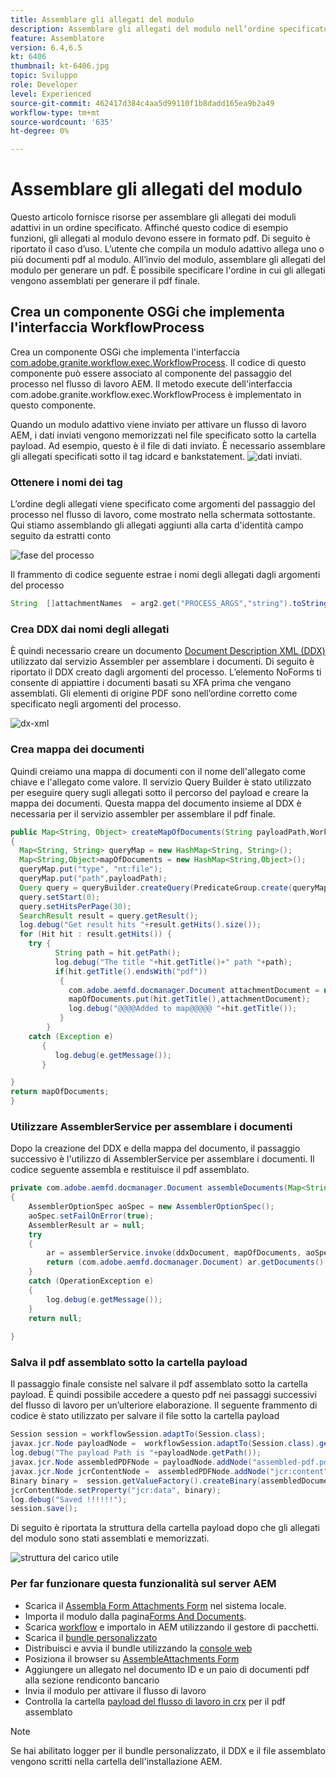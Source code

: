 ```yaml
---
title: Assemblare gli allegati del modulo
description: Assemblare gli allegati del modulo nell’ordine specificato
feature: Assemblatore
version: 6.4,6.5
kt: 6406
thumbnail: kt-6406.jpg
topic: Sviluppo
role: Developer
level: Experienced
source-git-commit: 462417d384c4aa5d99110f1b8dadd165ea9b2a49
workflow-type: tm+mt
source-wordcount: '635'
ht-degree: 0%

---
```



# Assemblare gli allegati del modulo

Questo articolo fornisce risorse per assemblare gli allegati dei moduli adattivi in un ordine specificato. Affinché questo codice di esempio funzioni, gli allegati al modulo devono essere in formato pdf. Di seguito è riportato il caso d’uso.
L’utente che compila un modulo adattivo allega uno o più documenti pdf al modulo.
All’invio del modulo, assemblare gli allegati del modulo per generare un pdf. È possibile specificare l&#39;ordine in cui gli allegati vengono assemblati per generare il pdf finale.

## Crea un componente OSGi che implementa l&#39;interfaccia WorkflowProcess

Crea un componente OSGi che implementa l&#39;interfaccia [com.adobe.granite.workflow.exec.WorkflowProcess](https://helpx.adobe.com/experience-manager/6-5/sites/developing/using/reference-materials/javadoc/com/adobe/granite/workflow/exec/WorkflowProcess.html). Il codice di questo componente può essere associato al componente del passaggio del processo nel flusso di lavoro AEM. Il metodo execute dell&#39;interfaccia com.adobe.granite.workflow.exec.WorkflowProcess è implementato in questo componente.

Quando un modulo adattivo viene inviato per attivare un flusso di lavoro AEM, i dati inviati vengono memorizzati nel file specificato sotto la cartella payload. Ad esempio, questo è il file di dati inviato. È necessario assemblare gli allegati specificati sotto il tag idcard e bankstatement.
![dati](assets/submitted-data.JPG) inviati.

### Ottenere i nomi dei tag

L’ordine degli allegati viene specificato come argomenti del passaggio del processo nel flusso di lavoro, come mostrato nella schermata sottostante. Qui stiamo assemblando gli allegati aggiunti alla carta d&#39;identità campo seguito da estratti conto

![fase del processo](assets/process-step.JPG)

Il frammento di codice seguente estrae i nomi degli allegati dagli argomenti del processo

```java
String  []attachmentNames  = arg2.get("PROCESS_ARGS","string").toString().split(",");
```

### Crea DDX dai nomi degli allegati

È quindi necessario creare un documento [Document Description XML (DDX)](https://helpx.adobe.com/pdf/aem-forms/6-2/ddxRef.pdf) utilizzato dal servizio Assembler per assemblare i documenti. Di seguito è riportato il DDX creato dagli argomenti del processo. L’elemento NoForms ti consente di appiattire i documenti basati su XFA prima che vengano assemblati. Gli elementi di origine PDF sono nell’ordine corretto come specificato negli argomenti del processo.

![dx-xml](assets/ddx.PNG)

### Crea mappa dei documenti

Quindi creiamo una mappa di documenti con il nome dell&#39;allegato come chiave e l&#39;allegato come valore. Il servizio Query Builder è stato utilizzato per eseguire query sugli allegati sotto il percorso del payload e creare la mappa dei documenti. Questa mappa del documento insieme al DDX è necessaria per il servizio assembler per assemblare il pdf finale.

```java
public Map<String, Object> createMapOfDocuments(String payloadPath,WorkflowSession workflowSession )
{
  Map<String, String> queryMap = new HashMap<String, String>();
  Map<String,Object>mapOfDocuments = new HashMap<String,Object>();
  queryMap.put("type", "nt:file");
  queryMap.put("path",payloadPath);
  Query query = queryBuilder.createQuery(PredicateGroup.create(queryMap),workflowSession.adaptTo(Session.class));
  query.setStart(0);
  query.setHitsPerPage(30);
  SearchResult result = query.getResult();
  log.debug("Get result hits "+result.getHits().size());
  for (Hit hit : result.getHits()) {
    try {
          String path = hit.getPath();
          log.debug("The title "+hit.getTitle()+" path "+path);
          if(hit.getTitle().endsWith("pdf"))
           {
             com.adobe.aemfd.docmanager.Document attachmentDocument = new com.adobe.aemfd.docmanager.Document(path);
             mapOfDocuments.put(hit.getTitle(),attachmentDocument);
             log.debug("@@@@Added to map@@@@@ "+hit.getTitle());
           }
        }
    catch (Exception e)
       {
          log.debug(e.getMessage());
       }

}
return mapOfDocuments;
}
```

### Utilizzare AssemblerService per assemblare i documenti

Dopo la creazione del DDX e della mappa del documento, il passaggio successivo è l&#39;utilizzo di AssemblerService per assemblare i documenti.
Il codice seguente assembla e restituisce il pdf assemblato.

```java
private com.adobe.aemfd.docmanager.Document assembleDocuments(Map<String, Object> mapOfDocuments, com.adobe.aemfd.docmanager.Document ddxDocument)
{
    AssemblerOptionSpec aoSpec = new AssemblerOptionSpec();
    aoSpec.setFailOnError(true);
    AssemblerResult ar = null;
    try
    {
        ar = assemblerService.invoke(ddxDocument, mapOfDocuments, aoSpec);
        return (com.adobe.aemfd.docmanager.Document) ar.getDocuments().get("GeneratedDocument.pdf");
    }
    catch (OperationException e)
    {
        log.debug(e.getMessage());
    }
    return null;
    
}
```

### Salva il pdf assemblato sotto la cartella payload

Il passaggio finale consiste nel salvare il pdf assemblato sotto la cartella payload. È quindi possibile accedere a questo pdf nei passaggi successivi del flusso di lavoro per un’ulteriore elaborazione.
Il seguente frammento di codice è stato utilizzato per salvare il file sotto la cartella payload

```java
Session session = workflowSession.adaptTo(Session.class);
javax.jcr.Node payloadNode =  workflowSession.adaptTo(Session.class).getNode(workItem.getWorkflowData().getPayload().toString());
log.debug("The payload Path is "+payloadNode.getPath());
javax.jcr.Node assembledPDFNode = payloadNode.addNode("assembled-pdf.pdf", "nt:file"); 
javax.jcr.Node jcrContentNode =  assembledPDFNode.addNode("jcr:content", "nt:resource");
Binary binary =  session.getValueFactory().createBinary(assembledDocument.getInputStream());
jcrContentNode.setProperty("jcr:data", binary);
log.debug("Saved !!!!!!"); 
session.save();
```

Di seguito è riportata la struttura della cartella payload dopo che gli allegati del modulo sono stati assemblati e memorizzati.

![struttura del carico utile](assets/payload-structure.JPG)

### Per far funzionare questa funzionalità sul server AEM

* Scarica il [Assembla Form Attachments Form](assets/assemble-form-attachments-af.zip) nel sistema locale.
* Importa il modulo dalla pagina[Forms And Documents](http://localhost:4502/aem/forms.html/content/dam/formsanddocuments).
* Scarica [workflow](assets/assemble-form-attachments.zip) e importalo in AEM utilizzando il gestore di pacchetti.
* Scarica il [bundle personalizzato](assets/assembletaskattachments.assembletaskattachments.core-1.0-SNAPSHOT.jar)
* Distribuisci e avvia il bundle utilizzando la [console web](http://localhost:4502/system/console/bundles)
* Posiziona il browser su [AssembleAttachments Form](http://localhost:4502/content/dam/formsanddocuments/assembleattachments/jcr:content?wcmmode=disabled)
* Aggiungere un allegato nel documento ID e un paio di documenti pdf alla sezione rendiconto bancario
* Invia il modulo per attivare il flusso di lavoro
* Controlla la cartella [payload del flusso di lavoro in crx](http://localhost:4502/crx/de/index.jsp#/var/fd/dashboard/payload) per il pdf assemblato

>[!NOTE]
> Se hai abilitato logger per il bundle personalizzato, il DDX e il file assemblato vengono scritti nella cartella dell&#39;installazione AEM.

